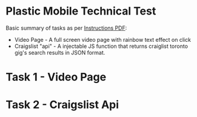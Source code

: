 # Plastic Mobile Technical Test

Basic summary of tasks as per [Instructions PDF](https://github.com/htkoca/pm-technical-interview/blob/master/UI%20Dev%20test.pdf):
- Video Page - A full screen video page with rainbow text effect on click
- Craigslist "api" - A injectable JS function that returns craiglist toronto gig's search results in JSON format.

# Task 1 - Video Page

# Task 2 - Craigslist Api